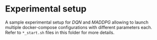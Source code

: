 # Experimental setup

A sample experimental setup for *DQN* and *MADDPG* allowing to launch multiple docker-compose configurations with different parameters each. Refer to `*_start.sh` files in this folder for more details.